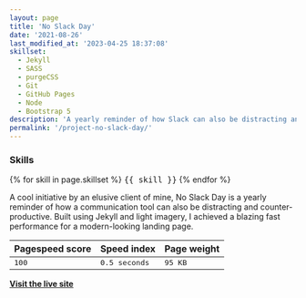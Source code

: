 ```yaml
---
layout: page
title: 'No Slack Day'
date: '2021-08-26'
last_modified_at: '2023-04-25 18:37:08'
skillset:
  - Jekyll
  - SASS
  - purgeCSS
  - Git
  - GitHub Pages
  - Node
  - Bootstrap 5
description: 'A yearly reminder of how Slack can also be distracting and counter-productive.'
permalink: '/project-no-slack-day/'
---
```

<div class="notice">
  <h3>Skills</h3>
  {% for skill in page.skillset %}
  <kbd>{{ skill }}</kbd>
  {% endfor %}
</div>

A cool initiative by an elusive client of mine, No Slack Day is a yearly reminder of how a communication tool can also be distracting and counter-productive. Built using Jekyll and light imagery, I achieved a blazing fast performance for a modern-looking landing page.

<table>
  <thead>
    <tr>
      <th scope="col">Pagespeed score</th>
      <th scope="col">Speed index</th>
      <th scope="col">Page weight</th>
    </tr>
  </thead>
  <tbody>
    <tr>
      <td><kbd>100</kbd></td>
      <td><kbd>0.5 seconds</kbd></td>
      <td><kbd>95 KB</kbd></td>
    </tr>
  </tbody>
</table>

<a class="button big" href="https://noslackday.org/"><strong>Visit the live site</strong></a>